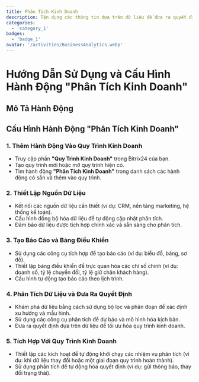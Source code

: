 ```yaml
---
title: Phân Tích Kinh Doanh
description: Tận dụng các thông tin dựa trên dữ liệu để đưa ra quyết định sáng suốt.
categories: 
  - 'category_1'
badges: 
  - 'badge_1'
avatar: '/activities/BusinessAnalytics.webp'
---
```

# Hướng Dẫn Sử Dụng và Cấu Hình Hành Động "Phân Tích Kinh Doanh"

## Mô Tả Hành Động

## **Cấu Hình Hành Động "Phân Tích Kinh Doanh"**

### 1. Thêm Hành Động Vào Quy Trình Kinh Doanh
- Truy cập phần **"Quy Trình Kinh Doanh"** trong Bitrix24 của bạn.
- Tạo quy trình mới hoặc mở quy trình hiện có.
- Tìm hành động **"Phân Tích Kinh Doanh"** trong danh sách các hành động có sẵn và thêm vào quy trình.

### 2. Thiết Lập Nguồn Dữ Liệu
- Kết nối các nguồn dữ liệu cần thiết (ví dụ: CRM, nền tảng marketing, hệ thống kế toán).
- Cấu hình đồng bộ hóa dữ liệu để tự động cập nhật phân tích.
- Đảm bảo dữ liệu được tích hợp chính xác và sẵn sàng cho phân tích.

### 3. Tạo Báo Cáo và Bảng Điều Khiển
- Sử dụng các công cụ tích hợp để tạo báo cáo (ví dụ: biểu đồ, bảng, sơ đồ).
- Thiết lập bảng điều khiển để trực quan hóa các chỉ số chính (ví dụ: doanh số, tỷ lệ chuyển đổi, tỷ lệ giữ chân khách hàng).
- Cấu hình tự động tạo báo cáo theo lịch trình.

### 4. Phân Tích Dữ Liệu và Đưa Ra Quyết Định
- Khám phá dữ liệu bằng cách sử dụng bộ lọc và phân đoạn để xác định xu hướng và mẫu hình.
- Sử dụng các công cụ phân tích để dự báo và mô hình hóa kịch bản.
- Đưa ra quyết định dựa trên dữ liệu để tối ưu hóa quy trình kinh doanh.

### 5. Tích Hợp Với Quy Trình Kinh Doanh
- Thiết lập các kích hoạt để tự động khởi chạy các nhiệm vụ phân tích (ví dụ: khi dữ liệu thay đổi hoặc một giai đoạn quy trình hoàn thành).
- Sử dụng phân tích để tự động hóa quyết định (ví dụ: gửi thông báo, thay đổi trạng thái).